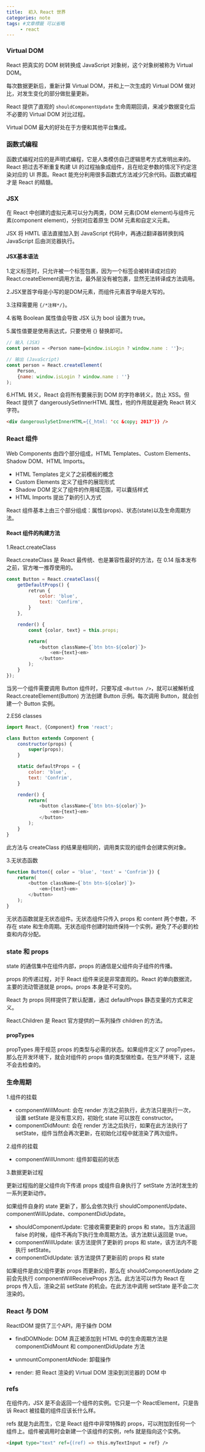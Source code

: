 ```yaml
---
title:  初入 React 世界
categories: note
tags: #文章標籤 可以省略
     - react
---
```


### Virtual DOM
React 把真实的 DOM 树转换成 JavaScript 对象树，这个对象树被称为 Virtual DOM。

每次数据更新后，重新计算 Virtual DOM，并和上一次生成的 Virtual DOM 做对比，对发生变化的部分做批量更新。

React 提供了直观的 `shouldComponentUpdate` 生命周期回调，来减少数据变化后不必要的 Virtual DOM 对比过程。

Virtual DOM 最大的好处在于方便和其他平台集成。

### 函数式编程
函数式编程对应的是声明式编程，它是人类模仿自己逻辑思考方式发明出来的。React 把过去不断重复构建 UI 的过程抽象成组件，且在给定参数的情况下约定渲染对应的 UI 界面。React 能充分利用很多函数式方法减少冗余代码。函数式编程才是 React 的精髓。

### JSX
在 React 中创建的虚拟元素可以分为两类，DOM 元素(DOM element)与组件元素(component element)，分别对应着原生 DOM 元素和自定义元素。

JSX 将 HMTL 语法直接加入到 JavaScript 代码中，再通过翻译器转换到纯 JavaScript 后由浏览器执行。

#### JSX基本语法
1.定义标签时，只允许被一个标签包裹，因为一个标签会被转译成对应的 React.createElement调用方法，最外层没有被包裹，显然无法转译成方法调用。

2.JSX里首字母是小写的是DOM元素，而组件元素首字母是大写的。

3.注释需要用 `{/*注释*/}`。

4.省略 Boolean 属性值会导致 JSX 认为 bool 设置为 true。

5.属性值要是使用表达式，只要使用 {} 替换即可。

```js
// 输入 (JSX)
const person = <Person name={window.isLogin ? window.name : ''}>;

// 输出 (JavaScript)
const person = React.createElement(
	Person,
	{name: window.isLogin ? window.name : ''}
);
```
6.HTML 转义，React 会将所有要展示到 DOM 的字符串转义，防止 XSS。但React 提供了 dangerouslySetInnerHTML 属性，他的作用就是避免 React 转义字符。

```html
<div dangerouslySetInnerHTML={{_html: 'cc &copy; 2017'}} />
```

### React 组件

Web Components 由四个部分组成，HTML Templates、Custom Elements、Shadow DOM、HTML Imports。

- HTML Templates 定义了之前模板的概念
- Custom Elements 定义了组件的展现形式
- Shadow DOM 定义了组件的作用域范围，可以囊括样式
- HTML Imports 提出了新的引入方式

React 组件基本上由三个部分组成：属性(props)、状态(state)以及生命周期方法。

#### React 组件的构建方法

1.React.createClass

React.createClass 是 React 最传统、也是兼容性最好的方法，在 0.14 版本发布之前，官方唯一推荐使用的。

```js
const Button = React.createClass({
	getDefaultProps() {
		retrun {
			color: 'blue',
			text: 'Confirm',
		}
	},

	render() {
		const {color, text} = this.props;

		return(
			<button className={`btn btn-${color}`}>
				<em>{text}<em>
			</button>
		);
	}
});
```

当另一个组件需要调用 Button 组件时，只要写成 `<Button />`，就可以被解析成 React.createElement(Button) 方法创建 Button 示例。每次调用 Button，就会创建一个 Button 实例。

2.ES6 classes

```js
import React, {Component} from 'react';

class Button extends Component {
	constructor(props) {
		super(props);
	}

	static defaultProps = {
		color: 'blue',
		text: 'Confrim',
	}

	render() {
		return(
			<button className={`btn btn-${color}`}>
				<em>{text}<em>
			</button>
		);
	}
}
```

此方法与 createClass 的结果是相同的，调用类实现的组件会创建实例对象。

3.无状态函数

```js
function Button({ color = 'blue', 'text' = 'Confrim'}) {
	return(
		<button className={`btn btn-${color}`}>
			<em>{text}<em>
		</button>
	);
}
```

无状态函数就是无状态组件。无状态组件只传入 props 和 content 两个参数，不存在 state 和生命周期。无状态组件创建时始终保持一个实例，避免了不必要的检查和内存分配。

### state 和 props

state 的通信集中在组件内部，props 的通信是父组件向子组件的传播。

props 的传递过程，对于 React 组件来说是非常直观的。React 的单向数据流，主要的流动管道就是 props。props 本身是不可变的。

React 为 props 同样提供了默认配置，通过 defaultProps 静态变量的方式来定义。

React.Children 是 React 官方提供的一系列操作 children 的方法。

#### propTypes

propTypes 用于规范 props 的类型与必需的状态。如果组件定义了 propTypes，那么在开发环境下，就会对组件的 props 值的类型做检查。在生产环境下，这是不会去检查的。

### 生命周期

1.组件的挂载

- componentWillMount: 会在 render 方法之前执行，此方法只是执行一次，设置 setState 是没有意义的，初始化 state 可以放在 constructor。
- componentDidMount: 会在 render 方法之后执行，如果在此方法执行了 setState，组件当然会再次更新，在初始化过程中就渲染了两次组件。

 2.组件的挂载

- componentWillUnmont: 组件卸载前的状态

3.数据更新过程

更新过程指的是父组件向下传递 props 或组件自身执行了 setState 方法时发生的一系列更新动作。

如果组件自身的 state 更新了，那么会依次执行 shouldComponentUpdate、componentWillUpdate、componentDidUpdate。

- shouldComponentUpdate: 它接收需要更新的 props 和 state。当方法返回 false 的时候，组件不再向下执行生命周期方法。该方法默认返回是 true。
- componentWillUpdate: 该方法提供了更新的 props 和 state，该方法内不能执行 setState。
- componentDidUpdate: 该方法提供了更新前的 props 和 state

如果组件是由父组件更新 props 而更新的，那么在 shouldComponentUpdate 之前会先执行 componentWillReceiveProps 方法。此方法可以作为 React 在 props 传入后，渲染之前 setState 的机会。在此方法中调用 setState 是不会二次渲染的。

### React 与 DOM

ReactDOM 提供了三个API，用于操作 DOM

- findDOMNode: DOM 真正被添加到 HTML 中的生命周期方法是 componentDidMount 和 componentDidUpdate 方法

- unmountComponentAtNode: 卸载操作

- render: 把 React 渲染的 Virtual DOM 渲染到浏览器的 DOM 中

### refs

在组件内，JSX 是不会返回一个组件的实例。它只是一个 ReactElement，只是告诉 React 被挂载的组件应该长什么样。

refs 就是为此而生，它是 React 组件中非常特殊的 props，可以附加到任何一个组件上。组件被调用时会新建一个该组件的实例，refs 就是指向这个实例。

```html
<input type="text" ref={(ref) => this.myTextInput = ref} />
```
